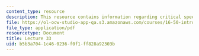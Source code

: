 ```yaml
---
content_type: resource
description: This resource contains information regarding critical speeds and vibration.
file: https://ol-ocw-studio-app-qa.s3.amazonaws.com/courses/16-50-introduction-to-propulsion-systems-spring-2012/b5b3a7041c460236f0f1ff828a92303b_MIT16_50S12_lec33.pdf
file_type: application/pdf
resourcetype: Document
title: Lecture 33
uid: b5b3a704-1c46-0236-f0f1-ff828a92303b
---
```

